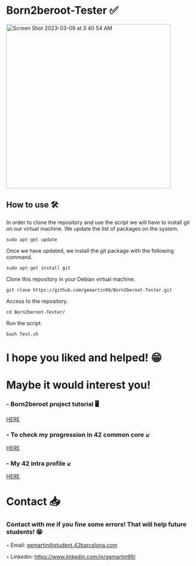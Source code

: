 # Born2beroot-Tester ✅

<img width="440" alt="Screen Shot 2023-03-09 at 3 40 54 AM" src="https://user-images.githubusercontent.com/66915274/223902066-f2f6a059-9df8-4e32-a92a-14c43ff8fb0f.png">

## How to use 🛠

In order to clone the repository and use the script we will have to install git on our virtual machine. We update the list of packages on the system.


```sudo apt-get update```

Once we have updated, we install the git package with the following command.

```sudo apt-get install git```

Clone this repository in your Debian virtual machine.

```git clone https://github.com/gemartin99/Born2beroot-Tester.git```

Access to the repository.

```cd Born2beroot-Tester/```

Run the script.

```bash Test.sh```

# I hope you liked and helped! 😁

# Maybe it would interest you!

### - Born2beroot project tutorial 🖥

[HERE](https://github.com/gemartin99/Born2beroot-Tutorial)

### - To check my progression in 42 common core ↙️

[HERE](https://github.com/gemartin99/42cursus)

### - My 42 intra profile ↙️
[HERE](https://profile.intra.42.fr/users/gemartin)

# Contact 📥

### Contact with me if you fine some errors! That will help future students! 😁

◦ Email: gemartin@student.42barcelona.com

◦ Linkedin: https://www.linkedin.com/in/gemartin99/
